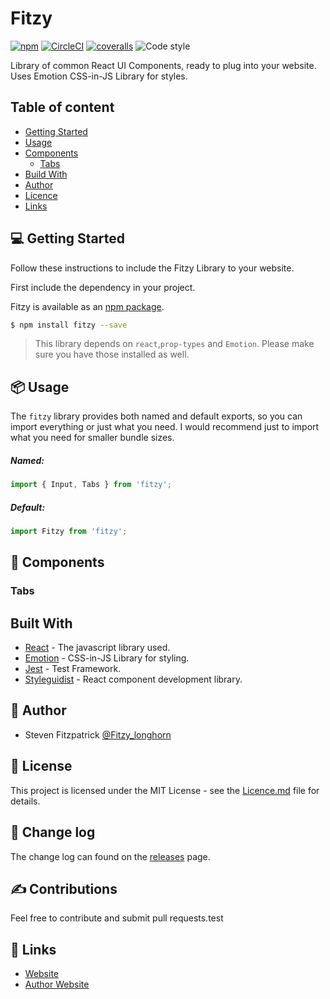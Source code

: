 # Fitzy

[![npm](https://img.shields.io/npm/v/fitzy.svg)](http://npm.im/fitzy)
[![CircleCI](https://circleci.com/gh/stevenfitzpatrick/fitzy/tree/master.svg?style=shield)](https://circleci.com/gh/stevenfitzpatrick/fitzy/tree/master)
[![coveralls](https://img.shields.io/coveralls/stevenfitzpatrick/fitzy/master.svg)](https://coveralls.io/github/stevenfitzpatrick/fitzy)
![Code style](https://img.shields.io/badge/code_style-prettier-ff69b4.svg)

Library of common React UI Components, ready to plug into your website. Uses Emotion CSS-in-JS Library for styles.

## Table of content

* [Getting Started](#getting-started)
* [Usage](#usage)
* [Components](#components)
  * [Tabs](#tabs)
* [Build With](#build-with)
* [Author](#author)
* [Licence](#licence)
* [Links](#links)

## 💻 Getting Started

Follow these instructions to include the Fitzy Library to your website.

First include the dependency in your project.

Fitzy is available as an [npm package](https://www.npmjs.com/package/fitzy).

```bash
$ npm install fitzy --save
```

> This library depends on `react`,`prop-types` and `Emotion`. Please make sure you
> have those installed as well.

## 📦 Usage

The `fitzy` library provides both named and default exports, so you can import everything or just what you need. I would recommend just to import what you need for smaller bundle sizes.

##### Named:

```js
import { Input, Tabs } from 'fitzy';
```

##### Default:

```js
import Fitzy from 'fitzy';
```

## 🎁 Components

### Tabs

## Built With

* [React](https://github.com/emotion-js/emotion) - The javascript library used.
* [Emotion](https://github.com/facebook/react) - CSS-in-JS Library for styling.
* [Jest](https://github.com/facebook/jest) - Test Framework.
* [Styleguidist](https://github.com/styleguidist/react-styleguidist) - React component development library.

## 👊 Author

* Steven Fitzpatrick [@Fitzy_longhorn](https://twitter.com/Fitzy_longhorn)

## 📃 License

This project is licensed under the MIT License - see the [Licence.md](Licence.md) file for details.

## 📜 Change log

The change log can found on the [releases](https://github.com/stevenfitzpatrick/fitzy/releases) page.

## ✍️ Contributions

Feel free to contribute and submit pull requests.test

## 🔗 Links

* [Website](https://fitzy-ui.com)
* [Author Website](https://stevenfitzpatrick.io)
